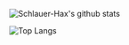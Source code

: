 ![Schlauer-Hax's github stats](https://github-readme-stats.vercel.app/api?username=Schlauer-Hax&show_icons=true&theme=dark&count_private=true)


![Top Langs](https://github-readme-stats.vercel.app/api/top-langs/?username=Schlauer-Hax&layout=compact)
